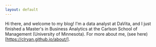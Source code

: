 ```yaml
---
layout: default
---
```


Hi there, and welcome to my blog! I'm a data analyst at DaVita, and I just finished a Master's in Business Analytics at the Carlson School of Management (University of Minnesota). For more about me, (see here)[https://clryan.github.io/about/].
